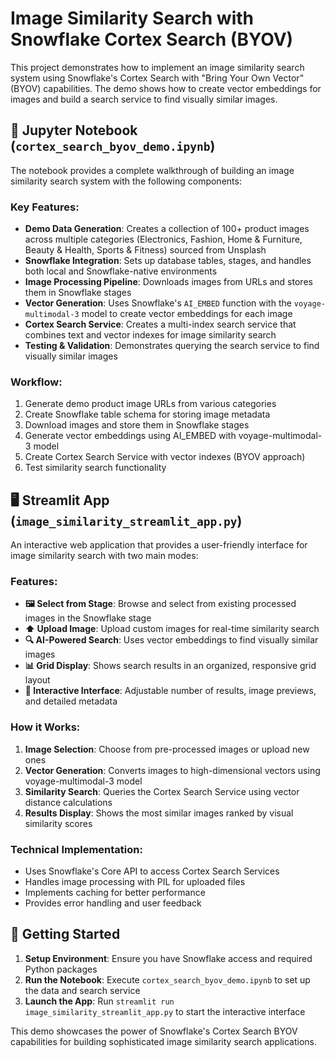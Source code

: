 # Image Similarity Search with Snowflake Cortex Search (BYOV)

This project demonstrates how to implement an image similarity search system using Snowflake's Cortex Search with "Bring Your Own Vector" (BYOV) capabilities. The demo shows how to create vector embeddings for images and build a search service to find visually similar images.

## 📓 Jupyter Notebook (`cortex_search_byov_demo.ipynb`)

The notebook provides a complete walkthrough of building an image similarity search system with the following components:

### Key Features:
- **Demo Data Generation**: Creates a collection of 100+ product images across multiple categories (Electronics, Fashion, Home & Furniture, Beauty & Health, Sports & Fitness) sourced from Unsplash
- **Snowflake Integration**: Sets up database tables, stages, and handles both local and Snowflake-native environments
- **Image Processing Pipeline**: Downloads images from URLs and stores them in Snowflake stages
- **Vector Generation**: Uses Snowflake's `AI_EMBED` function with the `voyage-multimodal-3` model to create vector embeddings for each image
- **Cortex Search Service**: Creates a multi-index search service that combines text and vector indexes for image similarity search
- **Testing & Validation**: Demonstrates querying the search service to find visually similar images

### Workflow:
1. Generate demo product image URLs from various categories
2. Create Snowflake table schema for storing image metadata
3. Download images and store them in Snowflake stages
4. Generate vector embeddings using AI_EMBED with voyage-multimodal-3 model
5. Create Cortex Search Service with vector indexes (BYOV approach)
6. Test similarity search functionality

## 🖥️ Streamlit App (`image_similarity_streamlit_app.py`)

An interactive web application that provides a user-friendly interface for image similarity search with two main modes:

### Features:
- **🖼️ Select from Stage**: Browse and select from existing processed images in the Snowflake stage
- **⬆️ Upload Image**: Upload custom images for real-time similarity search
- **🔍 AI-Powered Search**: Uses vector embeddings to find visually similar images
- **📊 Grid Display**: Shows search results in an organized, responsive grid layout
- **🎯 Interactive Interface**: Adjustable number of results, image previews, and detailed metadata

### How it Works:
1. **Image Selection**: Choose from pre-processed images or upload new ones
2. **Vector Generation**: Converts images to high-dimensional vectors using voyage-multimodal-3 model
3. **Similarity Search**: Queries the Cortex Search Service using vector distance calculations
4. **Results Display**: Shows the most similar images ranked by visual similarity scores

### Technical Implementation:
- Uses Snowflake's Core API to access Cortex Search Services
- Handles image processing with PIL for uploaded files
- Implements caching for better performance
- Provides error handling and user feedback

## 🚀 Getting Started

1. **Setup Environment**: Ensure you have Snowflake access and required Python packages
2. **Run the Notebook**: Execute `cortex_search_byov_demo.ipynb` to set up the data and search service
3. **Launch the App**: Run `streamlit run image_similarity_streamlit_app.py` to start the interactive interface

This demo showcases the power of Snowflake's Cortex Search BYOV capabilities for building sophisticated image similarity search applications.
